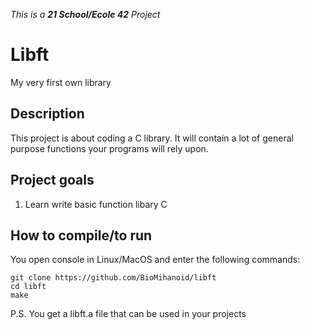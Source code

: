 _This is a **21 School/Ecole 42** Project_

# Libft
My very first own library

## Description
This project is about coding a C library.
It will contain a lot of general purpose functions your programs will rely upon.

## Project goals

1. Learn write basic function libary C

## How to compile/to run

You open console in Linux/MacOS and enter the following commands:
```
git clone https://github.com/BioMihanoid/libft
cd libft
make
```

P.S. You get a libft.a file that can be used in your projects
